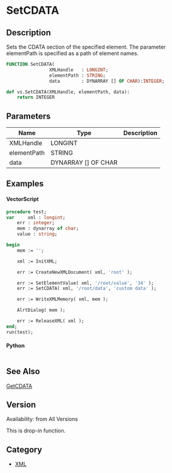 # SetCDATA

## Description
Sets the CDATA section of the specified element. The parameter elementPath is specified as a path of element names.

```pascal
FUNCTION SetCDATA(
				XMLHandle   : LONGINT;
				elementPath : STRING;
				data        : DYNARRAY [] OF CHAR):INTEGER;
```

```python
def vs.SetCDATA(XMLHandle, elementPath, data):
    return INTEGER
```

## Parameters
|Name|Type|Description|
|---|---|---|
|XMLHandle|LONGINT|   |
|elementPath|STRING|   |
|data|DYNARRAY [] OF CHAR|   |

## Examples
#### VectorScript ####
```pascal
procedure test;
var 	xml : longint;
	err : integer;
	mem : dynarray of char;
	value : string;

begin
	mem := '';

	xml := InitXML;	

	err := CreateNewXMLDocument( xml, 'root' );

	err := SetElementValue( xml, '/root/value', '34' );
	err := SetCDATA( xml, '/root/data', 'custom data' );

	err := WriteXMLMemory( xml, mem );

	AlrtDialog( mem );

	err := ReleaseXML( xml );
end;
run(test);
```
#### Python ####
```python

```

## See Also
[GetCDATA](GetCDATA.md)

## Version
Availability: from All Versions

This is drop-in function.

## Category
* [XML](../Categories/XML.md)
